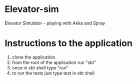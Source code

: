 # Elevator-sim
Elevator Simulator - playing with Akka and Spray 

# Instructions to the application

1. clone the application
2. from the root of the application run "sbt"
3. once in sbt shell type "run"
4. to run the tests just type test in sbt shell
